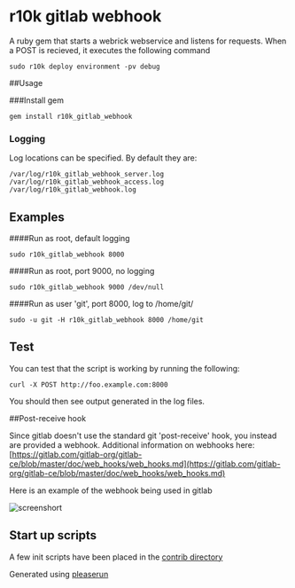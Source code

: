 # r10k gitlab webhook

A ruby gem that starts a webrick webservice and listens for requests. 
When a POST is recieved, it executes the following command

    sudo r10k deploy environment -pv debug

##Usage

###Install gem  

    gem install r10k_gitlab_webhook
    
### Logging

Log locations can be specified. By default they are:

    /var/log/r10k_gitlab_webhook_server.log
    /var/log/r10k_gitlab_webhook_access.log
    /var/log/r10k_gitlab_webhook.log


## Examples

####Run as root, default logging

    sudo r10k_gitlab_webhook 8000


####Run as root, port 9000, no logging

    sudo r10k_gitlab_webhook 9000 /dev/null
    
####Run as user 'git', port 8000, log to /home/git/  

    sudo -u git -H r10k_gitlab_webhook 8000 /home/git


## Test

You can test that the script is working by running the following:

    curl -X POST http://foo.example.com:8000

You should then see output generated in the log files. 




##Post-receive hook

Since gitlab doesn't use the standard git 'post-receive' hook, you instead are provided a webhook. Additional information on webhooks here:
[https://gitlab.com/gitlab-org/gitlab-ce/blob/master/doc/web_hooks/web_hooks.md](https://gitlab.com/gitlab-org/gitlab-ce/blob/master/doc/web_hooks/web_hooks.md)

Here is an example of the webhook being used in gitlab  

![screenshort](http://cl.ly/image/0p3U1H2C1q0q/Screenshot%202014-09-16%2012.08.25.png)

## Start up scripts

A few init scripts have been placed in the [contrib directory](https://github.com/spuder/r10k_gitlab_webhook/contrib)  

Generated using [pleaserun](https://github.com/jordansissel/pleaserun)



